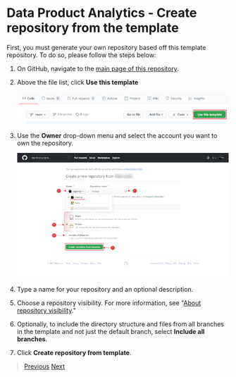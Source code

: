 # Data Product Analytics - Create repository from the template

First, you must generate your own repository based off this template repository. To do so, please follow the steps below:

1. On GitHub, navigate to the [main page of this repository](https://github.com/Azure/data-management-zone).
1. Above the file list, click **Use this template**

    ![GitHub Template repository](/docs/images/UseThisTemplateGH.png)

1. Use the **Owner** drop-down menu and select the account you want to own the repository.

    ![Create Repository from Template](/docs/images/CreateRepoGH.png)

1. Type a name for your repository and an optional description.
1. Choose a repository visibility. For more information, see "[About repository visibility](https://docs.github.com/en/github/creating-cloning-and-archiving-repositories/about-repository-visibility)."
1. Optionally, to include the directory structure and files from all branches in the template and not just the default branch, select **Include all branches**.
1. Click **Create repository from template**.

>[Previous](/docs/DataManagementAnalytics-Prerequisites.md)
>[Next](/docs/DataManagementAnalytics-ServicePrincipal.md)
